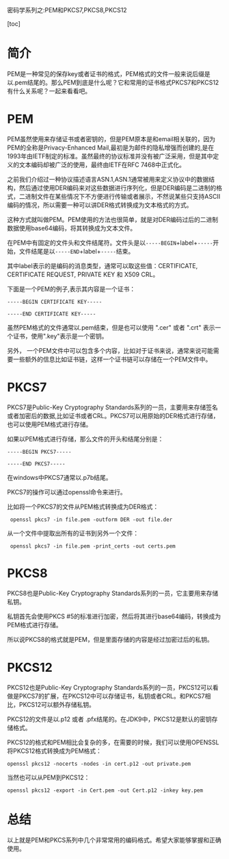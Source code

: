 密码学系列之:PEM和PKCS7,PKCS8,PKCS12

[toc]

# 简介

PEM是一种常见的保存key或者证书的格式，PEM格式的文件一般来说后缀是以.pem结尾的。那么PEM到底是什么呢？它和常用的证书格式PKCS7和PKCS12有什么关系呢？一起来看看吧。

# PEM

PEM虽然使用来存储证书或者密钥的，但是PEM原本是和email相关联的，因为PEM的全称是Privacy-Enhanced Mail,最初是为邮件的隐私增强而创建的,是在1993年由IETF制定的标准。虽然最终的协议标准并没有被广泛采用，但是其中定义的文本编码却被广泛的使用，最终由IETF在RFC 7468中正式化。

之前我们介绍过一种协议描述语言ASN.1,ASN.1通常被用来定义协议中的数据结构，然后通过使用DER编码来对这些数据进行序列化，但是DER编码是二进制的格式，二进制文件在某些情况下不方便进行传输或者展示，不然说某些只支持ASCII编码的情况，所以需要一种可以讲DER格式转换成为文本格式的方式。

这种方式就叫做PEM。PEM使用的方法也很简单，就是对DER编码过后的二进制数据使用base64编码，将其转换成为文本文件。

在PEM中有固定的文件头和文件结尾符。文件头是以`-----BEGIN`+label+`-----`开始，文件结尾是以`-----END`+label+`-----`结束。

其中label表示的是编码的消息类型，通常可以取这些值：CERTIFICATE, CERTIFICATE REQUEST, PRIVATE KEY 和 X509 CRL。

下面是一个PEM的例子,表示其内容是一个证书：

```
-----BEGIN CERTIFICATE KEY-----

-----END CERTIFICATE KEY-----
```

虽然PEM格式的文件通常以.pem结束，但是也可以使用 ".cer" 或者 ".crt" 表示一个证书，使用".key"表示是一个密钥。

另外， 一个PEM文件中可以包含多个内容，比如对于证书来说，通常来说可能需要一些额外的信息比如证书链，这样一个证书链可以存储在一个PEM文件中。

# PKCS7

PKCS7是Public-Key Cryptography Standards系列的一员，主要用来存储签名或者加密后的数据,比如证书或者CRL。PKCS7可以用原始的DER格式进行存储，也可以使用PEM格式进行存储。

如果以PEM格式进行存储，那么文件的开头和结尾分别是：

```
‑‑‑‑‑BEGIN PKCS7‑‑‑‑‑

‑‑‑‑‑END PKCS7‑‑‑‑‑
```

在windows中PKCS7通常以.p7b结尾。

PKCS7的操作可以通过openssl命令来进行。

比如将一个PKCS7的文件从PEM格式转换成为DER格式：

```
 openssl pkcs7 -in file.pem -outform DER -out file.der
```

从一个文件中提取出所有的证书到另外一个文件：

```
 openssl pkcs7 -in file.pem -print_certs -out certs.pem
```

# PKCS8

PKCS8也是Public-Key Cryptography Standards系列的一员，它主要用来存储私钥。

私钥首先会使用PKCS #5的标准进行加密，然后将其进行base64编码，转换成为PEM格式进行存储。

所以说PKCS8的格式就是PEM，但是里面存储的内容是经过加密过后的私钥。

# PKCS12

PKCS12也是Public-Key Cryptography Standards系列的一员，PKCS12可以看做是PKCS7的扩展，在PKCS12中可以存储证书，私钥或者CRL。和PKCS7相比，PKCS12可以额外存储私钥。

PKCS12的文件是以.p12 或者 .pfx结尾的。在JDK9中，PKCS12是默认的密钥存储格式。

PKCS12的格式和PEM相比会复杂的多，在需要的时候，我们可以使用OPENSSL将PKCS12格式转换成为PEM格式：

```
openssl pkcs12 -nocerts -nodes -in cert.p12 -out private.pem
```

当然也可以从PEM到PKCS12：

```
openssl pkcs12 -export -in Cert.pem -out Cert.p12 -inkey key.pem
```

# 总结

以上就是PEM和PKCS系列中几个非常常用的编码格式。希望大家能够掌握和正确使用。














